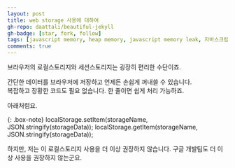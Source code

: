 ```yaml
---
layout: post
title: web storage 사용에 대하여
gh-repo: daattali/beautiful-jekyll
gh-badge: [star, fork, follow]
tags: [javascript memory, heap memory, javascript memory leak, 자바스크립트 메모리 누수, 메모리 관리]
comments: true
---
```


브라우저의 로컬스토리지와 세션스토리지는 굉장히 편리한 수단이죠. 

간단한 데이터를 브라우저에 저장하고 언제든 손쉽게 꺼내쓸 수 있습니다. <br>
복잡하고 장황한 코드도 필요 없습니다. 한 줄이면 쉽게 처리 가능하죠. 

아래처럼요. 

{: .box-note}
localStorage.setItem(storageName, JSON.stringify(storageData));
localStorage.getItem(storageName, JSON.stringify(storageData));

하지만, 저는 이 로컬스토리지 사용을 더 이상 권장하지 않습니다. 구글 개발팀도 더 이상 사용을 권장하지 않는군요. 

